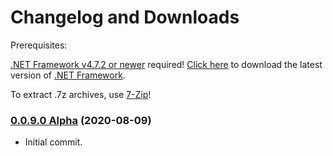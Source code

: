# Changelog and Downloads

Prerequisites:

[.NET Framework v4.7.2 or newer](https://dotnet.microsoft.com/download/dotnet-framework-runtime) required!
[Click here](https://dotnet.microsoft.com/download/dotnet-framework-runtime) to download the latest version of [.NET Framework](https://dotnet.microsoft.com/download/dotnet-framework-runtime).

To extract .7z archives, use [7-Zip](https://www.7-zip.org/)!

### [0.0.9.0 Alpha](about:blank) (2020-08-09)
* Initial commit.
